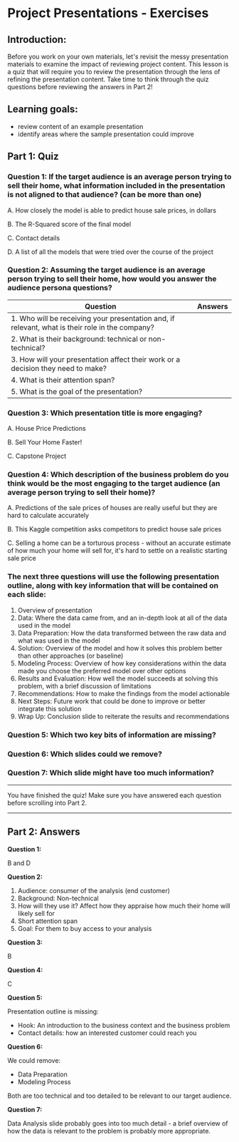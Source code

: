 # Project Presentations - Exercises

## Introduction:

Before you work on your own materials, let's revisit the messy presentation materials to examine the impact of reviewing project content. This lesson is a quiz that will require you to review the presentation through the lens of refining the presentation content. Take time to think through the quiz questions before reviewing the answers in Part 2!

## Learning goals:
- review content of an example presentation
- identify areas where the sample presentation could improve

## Part 1: Quiz

### Question 1: If the target audience is an average person trying to sell their home, what information included in the presentation is not aligned to that audience? (can be more than one)

A. How closely the model is able to predict house sale prices, in dollars

B. The R-Squared score of the final model

C. Contact details

D. A list of all the models that were tried over the course of the project

### Question 2: Assuming the target audience is an average person trying to sell their home, how would you answer the audience persona questions?

| **Question** | **Answers** |
|----------|----------------|
| 1. Who will be receiving your presentation and, if relevant, what is their role in the company? |   |
| 2. What is their background: technical or non-technical? | |
| 3. How will your presentation affect their work or a decision they need to make? |  |
| 4. What is their attention span? |   |
| 5. What is the goal of the presentation? |  |

### Question 3: Which presentation title is more engaging?

A. House Price Predictions

B. Sell Your Home Faster!

C. Capstone Project

### Question 4: Which description of the business problem do you think would be the most engaging to the target audience (an average person trying to sell their home)?

A. Predictions of the sale prices of houses are really useful but they are hard to calculate accurately

B. This Kaggle competition asks competitors to predict house sale prices

C. Selling a home can be a torturous process - without an accurate estimate of how much your home will sell for, it's hard to settle on a realistic starting sale price

### The next three questions will use the following presentation outline, along with key information that will be contained on each slide:

1) Overview of presentation
2) Data: Where the data came from, and an in-depth look at all of the data used in the model
3) Data Preparation: How the data transformed between the raw data and what was used in the model
4) Solution: Overview of the model and how it solves this problem better than other approaches (or baseline)
5) Modeling Process: Overview of how key considerations within the data made you choose the preferred model over other options
6) Results and Evaluation: How well the model succeeds at solving this problem, with a brief discussion of limitations
7) Recommendations: How to make the findings from the model actionable
8) Next Steps: Future work that could be done to improve or better integrate this solution
9) Wrap Up: Conclusion slide to reiterate the results and recommendations

### Question 5: Which two key bits of information are missing?

### Question 6: Which slides could we remove?

### Question 7: Which slide might have too much information?

--- 

You have finished the quiz! Make sure you have answered each question before scrolling into Part 2.

---

## Part 2: Answers

**Question 1:** 

B and D

**Question 2:**

1. Audience: consumer of the analysis (end customer)
2. Background: Non-technical
3. How will they use it? Affect how they appraise how much their home will likely sell for
4. Short attention span
5. Goal: For them to buy access to your analysis

**Question 3:**

B

**Question 4:**

C

**Question 5:**

Presentation outline is missing:

- Hook: An introduction to the business context and the business problem
- Contact details: how an interested customer could reach you

**Question 6:**

We could remove:

- Data Preparation
- Modeling Process

Both are too technical and too detailed to be relevant to our target audience.

**Question 7:**

Data Analysis slide probably goes into too much detail - a brief overview of how the data is relevant to the problem is probably more appropriate.
